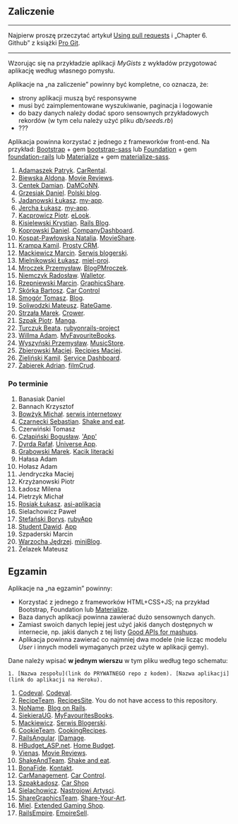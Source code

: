 ## Zaliczenie

----

Najpierw proszę przeczytać artykuł [Using pull requests](https://help.github.com/articles/using-pull-requests/)
i „Chapter 6. Github” z książki [Pro Git](http://git-scm.com/book/en/v2).

----

Wzorując się na przykładzie aplikacji *MyGists* z wykładów
przygotować aplikację według własnego pomysłu.

Aplikacje na „na zaliczenie” powinny być kompletne, co oznacza, że:

* strony aplikacji muszą być responsywne
* musi być zaimplementowane wyszukiwanie, paginacja i logowanie
* do bazy danych należy dodać sporo sensownych przykładowych rekordów
  (w tym celu należy użyć pliku *db/seeds.rb*)
* ???

Aplikacja powinna korzystać z jednego z frameworków front-end.
Na przykład:
[Bootstrap](http://getbootstrap.com/) + gem
[bootstrap-sass](https://github.com/twbs/bootstrap-sass)
lub
[Foundation](http://foundation.zurb.com/) + gem
[foundation-rails](https://github.com/zurb/foundation-rails)
lub
[Materialize](http://materializecss.com/) + gem
[materialize-sass](https://github.com/mkhairi/materialize-sass).

<!--
Dane należy wpisać poniżej, **w jednym wierszu**, w tym pliku, według tego schematu:

```console
1. [Nazwisko Imię](link do aplikacji na Heroku). [Nazwa aplikacji](link do repo z kodem).
```
-->

1. [Adamaszek Patryk](http://whispering-everglades-9148.herokuapp.com/). [CarRental](https://github.com/padamaszek/ASI).
1. [Biewska Aldona](https://moviemy.herokuapp.com/). [Movie Reviews](https://github.com/abie115/movie_reviews).
1. [Centek Damian](https://calm-tundra-1918.herokuapp.com/). [DaMCoNN](https://github.com/DragonDC/DaMCoNN.git).
1. [Grzesiak Daniel](https://polski-blog.herokuapp.com/). [Polski blog](https://github.com/dgrzesiak/Ruby_on_rails/).
1. [Jadanowski Łukasz](https://murmuring-reef-4822.herokuapp.com). [my-app](https://github.com/ljadanowski/Architekura-serwis-w-internetowych).
1. [Jercha Łukasz](https://cookierecipe.herokuapp.com). [my-app](https://github.com/ljercha/rails).
1. [Kacprowicz Piotr](https://asi-pkacprowicz.herokuapp.com/). [eLook](https://github.com/Undauted/architektura_serwisow_internetowych).
1. [Kisielewski Krystian](https://my-blog-on-rails.herokuapp.com/). [Rails Blog](https://bitbucket.org/kkug/rails_blog).
1. [Koprowski Daniel](https://evening-stream-3082.herokuapp.com/). [CompanyDashboard](https://bitbucket.org/KOP3R/companydashboard).
1. [Kospat-Pawłowska Natalia](https://dry-coast-8535.herokuapp.com/). [MovieShare](https://github.com/nkopa/MovieShare_projArch).
1. [Krampa Kamil](https://salty-brook-9086.herokuapp.com/). [Prosty CRM](https://github.com/kkrampa/prosty-crm).
1. [Mackiewicz Marcin](https://glacial-falls-8952.herokuapp.com/). [Serwis blogerski](https://github.com/MaranX/ArchSerwInterZaliczenie).
1. [Mielnikowski Łukasz](https://my-asiprojekt.herokuapp.com). [miel-proj](https://github.com/Whetold/ASI).
1. [Mroczek Przemysław](https://blogpmroczek.herokuapp.com/). [BlogPMroczek](https://github.com/pmroczek/RubyOnRails).
1. [Niemczyk Radosław](https://walletor.herokuapp.com/). [Walletor](https://github.com/Nemeczek/Asi).
1. [Rzepniewski Marcin](https://graphics-ror-application.herokuapp.com/). [GraphicsShare](https://bitbucket.org/mrzepniewski/graphicsror/).
1. [Skórka Bartosz](https://sleepy-crag-4339.herokuapp.com). [Car Control](https://github.com/bskorka/my_project)
1. [Smogór Tomasz](https://ror-apka-blog.herokuapp.com/). [Blog](https://bitbucket.org/tsmogor/rorblogapp).
1. [Soliwodzki Mateusz](https://lit-crag-2911.herokuapp.com/). [RateGame](https://bitbucket.org/adelanteDev/railsonruby_asi/src).
1. [Strzała Marek](https://asi215563.herokuapp.com/). [Crower](https://github.com/MarekAG/asi215563).
1. [Szpak Piotr](https://pacific-oasis-7630.herokuapp.com/). [Manga](https://bitbucket.org/piotrszpak/mang).
1. [Turczuk Beata](https://fathomless-dusk-9010.herokuapp.com). [rubyonrails-project](https://github.com/bturczuk/rubyonrails-project)
1. [Willma Adam](https://polar-taiga-3811.herokuapp.com/). [MyFavouriteBooks](https://bitbucket.org/AdamWillma/book-crud).
1. [Wyszyński Przemysław](https://musicstorepw.herokuapp.com). [MusicStore](https://github.com/pwyszynski/RailsMusicStore).
1. [Zbierowski Maciej](https://recipiesmaciej.herokuapp.com/). [Recipies Maciej](https://bitbucket.org/MaciejZbierowski/recipies).
1. [Zieliński Kamil](https://asi-rails-i.herokuapp.com/). [Service Dashboard](https://bitbucket.org/Ziela/asi_i_dashboard/src/master/).
1. [Żabierek Adrian](https://damp-waters-1973.herokuapp.com/welcome/index). [filmCrud](https://bitbucket.org/Azabierek/asi).


### Po terminie

1. Banasiak Daniel
1. Bannach Krzysztof
1. [Bowżyk Michał](https://bitbucket.org/PotworZlyBardzo/rails-app). [serwis internetowy](http://pacific-ravine-8786.herokuapp.com/)
1. [Czarnecki Sebastian](https://github.com/sebcza/shake-and-eat). [Shake and eat](http://sebczait.cloudapp.net:3000).
1. Czerwiński Tomasz
1. [Człapiński Bogusław](https://bitbucket.org/bczlapinski/app). ['App'](http://hidden-sierra-3609.herokuapp.com/)
1. [Dyrda Rafał](https://obscure-ocean-9014.herokuapp.com/). [Universe App](https://github.com/rdyrda/universeapp).
1. [Grabowski Marek](http://salty-ridge-2936.herokuapp.com/). [Kacik literacki](https://github.com/grabarzstg/asi)
1. Hałasa Adam
1. Hołasz Adam
1. Jendryczka Maciej
1. Krzyżanowski Piotr
1. Ładosz Milena
1. Pietrzyk Michał
1. [Rosiak Łukasz](https://asi-aplikacja.herokuapp.com/). [asi-aplikacja](https://bitbucket.org/Lrosiak/asi-ruby-application)
1. Sielachowicz Paweł
1. [Stefański Borys](https://cryptic-river-3851.herokuapp.com/). [rubyApp](https://github.com/boriasz/ruby)
1. [Student Dawid](https://ancient-plains-5886.herokuapp.com/?locale=en). [App](https://github.com/Darhvid/RoR)
1. Szpaderski Marcin
1. [Warzocha Jędrzej](https://fathomless-beyond-2847.herokuapp.com/). [miniBlog](https://bitbucket.org/jwarzocha/miniblog/src).
1. Żelazek Mateusz


## Egzamin

Aplikacje na „na egzamin” powinny:

* Korzystać z jednego z frameworków HTML+CSS+JS; na przykład Bootstrap,
  Foundation lub [Materialize](http://materializecss.com/).
* Baza danych aplikacji powinna zawierać dużo sensownych danych.
* Zamiast swoich danych lepiej jest użyć jakiś danych dostępnych
  w internecie, np. jakiś danych z tej listy
  [Good APIs for mashups](https://gist.github.com/afeld/4952991).
* Aplikacja powinna zawierać co najmniej dwa modele
  (nie licząc modelu *User* i innych modeli wymaganych przez użyte w aplikacji gemy).

Dane należy wpisać **w jednym wierszu** w tym pliku według tego schematu:

```console
1. [Nazwa zespołu](link do PRYWATNEGO repo z kodem). [Nazwa aplikacji](link do aplikacji na Heroku).
```

1. [Codeval](https://bitbucket.org/ljadanowski/codeval/src/9a7f5bcf4433?at=master). [Codeval](http://codeval.pl/).
1. [RecipeTeam](https://bitbucket.org/MaciejZbierowski/examapp). [RecipesSite](https://exam-app-recipies-maciej.herokuapp.com). You do not have access to this repository.
1. [NoName](https://bitbucket.org/kkug/rails_blog). [Blog on Rails](https://my-blog-on-rails.herokuapp.com/).
1. [SiekieraUG](https://bitbucket.org/AdamWillma/asi-siekiera-ug). [MyFavouritesBooks](https://arcane-hollows-8419.herokuapp.com).
1. [Mackiewicz](https://github.com/MaranX/ArchSerwInterEgzamin). [Serwis Blogerski](https://protected-hamlet-1750.herokuapp.com/).
1. [CookieTeam](https://github.com/ljercha/rails). [CookingRecipes](https://nameless-citadel-7345.herokuapp.com/).
1. [RailsAngular](https://github.com/laikkk/IDamage). [IDamage](https://railsangular.herokuapp.com/).
1. [HBudget_ASP.net](https://github.com/Nemeczek/Home-Budget). [Home Budget](http://budgethome.azurewebsites.net/Home).
1. [Vienas](https://github.com/abie115/movie_reviews_v2.0). [Movie Reviews](https://reviewmovie.herokuapp.com/).
1. [ShakeAndTeam](https://github.com/sebcza/shake-and-eat). [Shake and eat](http://sebczait.cloudapp.net:3000).
1. [BonaFide](https://github.com/kkrampa/asi-egzamin). [Kontakt](https://salty-brook-9086.herokuapp.com).
1. [CarManagement](https://github.com/bskorka/my_project). [Car Control](https://sleepy-crag-4339.herokuapp.com/).
1. [SzpakŁadosz](https://bitbucket.org/piotrszpak/sklepsamochodowy). [Car Shop](https://thawing-cliffs-9933.herokuapp.com/)
1. [Sielachowicz](https://bitbucket.org/psielachowicz/asi2015). [Nastrojowi Artysci](https://nastrojowo.herokuapp.com/).
1. [ShareGraphicsTeam](https://bitbucket.org/tsmogor/share-art-app). [Share-Your-Art](http://quiet-reef-3839.herokuapp.com/graphics).
1. [Miel](https://github.com/Whetold/ASIegz.git). [Extended Gaming Shop](http://my-asiprojekt.herokuapp.com/).
1. [RailsEmpire](https://github.com/Undauted/EmpireSell.git). [EmpireSell](https://empire-sell.herokuapp.com/).
